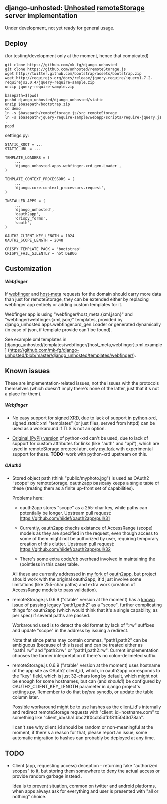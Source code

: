 django-unhosted: [Unhosted](http://unhosted.org/) [remoteStorage](http://www.w3.org/community/unhosted/wiki/RemoteStorage) server implementation
--------------------

Under development, not yet ready for general usage.


Deploy
--------------------

(for testing/development only at the moment, hence that compicated)

	git clone https://github.com/mk-fg/django-unhosted
	git clone https://github.com/unhosted/remoteStorage.js
	wget http://twitter.github.com/bootstrap/assets/bootstrap.zip
	wget http://requirejs.org/docs/release/jquery-require/jquery1.7.2-requirejs2.0.4/jquery-require-sample.zip
	unzip jquery-require-sample.zip

	basepath=$(pwd)
	pushd django_unhosted/django_unhosted/static
	unzip $basepath/bootstrap.zip
	cd demo
	ln -s $basepath/remoteStorage.js/src remoteStorage
	ln -s $basepath/jquery-require-sample/webapp/scripts/require-jquery.js .
	popd

settings.py:

	STATIC_ROOT = ...
	STATIC_URL = ...

	TEMPLATE_LOADERS = (
		...
		'django_unhosted.apps.webfinger.xrd_gen.Loader',
	)

	TEMPLATE_CONTEXT_PROCESSORS = (
		...
		'django.core.context_processors.request',
	)

	INSTALLED_APPS = (
		...
		'django_unhosted',
		'oauth2app',
		'crispy_forms',
		'south',
	)

	OAUTH2_CLIENT_KEY_LENGTH = 1024
	OAUTH2_SCOPE_LENGTH = 2048

	CRISPY_TEMPLATE_PACK = 'bootstrap'
	CRISPY_FAIL_SILENTLY = not DEBUG


Customization
--------------------

##### Webfinger

If [webfinger](https://tools.ietf.org/html/draft-jones-appsawg-webfinger-01) and
[host-meta](https://tools.ietf.org/html/draft-hammer-hostmeta-05) requests for
the domain should carry more data than just for remoteStorage, they can be
extended either by replacing webfinger app entirely or adding custom templates
for it.

Webfinger app is using "webfinger/host_meta.{xml,json}" and
"webfinger/webfinger.{xml,json}" templates, provided by
django_unhosted.apps.webfinger.xrd_gen.Loader or generated dynamically (in case
of json, if template provide can't be found).

See example xml templates in
[django_unhosted/templates/webfinger/{host_meta,webfinger}.xml.example]
(https://github.com/mk-fg/django-unhosted/blob/master/django_unhosted/templates/webfinger/).


Known issues
--------------------

These are implementation-related issues, not the issues with the protocols
themselves (which doesn't imply there's none of the latter, just that it's not a
place for them).

##### Webfinger

* No easy support for [signed
	XRD](http://docs.oasis-open.org/xri/xrd/v1.0/xrd-1.0.html#signature), due to
	lack of support in [python-xrd](https://github.com/jcarbaugh/python-xrd/),
	signed *static* xml "templates" (or just files, served from httpd) can be used
	as a workaround if TLS is not an option.

* [Original (PyPI) version](https://github.com/jcarbaugh/python-xrd/) of
	python-xrd can't be used, due to lack of support for custom attributes for
	links (like "auth" and "api"), which are used in remoteStorage protocol atm,
	only [my fork](https://github.com/mk-fg/python-xrd/) with experimental support
	for these.
	**TODO:** work with python-xrd upstream on this.

##### OAuth2

* Stored object path (think "public/myphoto.jpg") is used as OAuth2 "scope" by
	remoteStorage.
	oauth2app basically keeps a single table of these (treating them as a finite
	up-front set of capabilities).

	Problems here:

	* oauth2app stores "scope" as a 255-char key, while paths can potentially be
		longer.
		Upstream pull request: https://github.com/hiidef/oauth2app/pull/31

	* Currently, oauth2app checks existance of AccessRange (scope) models as they
		are specified in the request, even though access to some of them might not
		be authorized by user, requiring temporary creation of this clutter.
		Upstream pull request: https://github.com/hiidef/oauth2app/pull/32

	* There's some extra code/db overhead involved in maintaining the (pointless
		in this case) table.

	All these are currently addressed in [my fork of
	oauth2app](https://github.com/mk-fg/oauth2app/), but project should work with
	the original oauth2app, it'd just involve some limitations (like 255-char
	paths) and extra work (creation of AccessRange models to pass validation).

* remoteStorage.js 0.6.9 ("stable" version at the moment) has a [known
	issue](http://www.w3.org/community/unhosted/wiki/RemoteStorage-2011.10#OAuth)
	of passing legacy "path1,path2" as a "scope", further complicating things for
	oauth2app (which would think that it's a single capability, as per spec) if
	several paths are passed.

	Workaround used is to detect the old format by lack of ":rw" suffixes and
	update "scope" in the address by issuing a redirect.

	Note that since paths may contain commas, "path1,path2" can be ambiguous
	(because of this issue) and can be treated either as "path1:rw" and "path2:rw"
	or "path1,path2:rw".
	Current implementation chooses the former interpretation if there's no
	colon-delimeted suffix.

* remoteStorage.js 0.6.9 ("stable" version at the moment) uses hostname of the
	app site as OAuth2 client_id, which, in oauth2app corresponds to the "key"
	field, which is just 32-chars long by default, which might not be enough for
	some hostnames, but can (and *should*!) be configured by
	OAUTH2_CLIENT_KEY_LENGTH parameter in django project's settings.py.
	Remember to do that *before* syncdb, or update the table column later.

	Possible workaround might be to use hashes as the client_id's internally and
	redirect remoteStorage requests with "client_id=hostname.com" to something
	like "client_id=sha1:bbc21f0ccb5dfbf81f5043d78aa".

	I can't see why client_id should be random or non-meaningful at the moment, if
	there's a reason for that, please report an issue, some automatic migration to
	hashes can probably be deployed at any time.


TODO
--------------------

* Client (app, requesting access) deception - returning fake "authorized scopes"
	to it, but storing them somewhere to deny the actual access or provide random garbage instead .

	Idea is to prevent situation, common on twitter and android platforms, when
	apps always ask for everything and user is presented with "all or nothing"
	choice.

